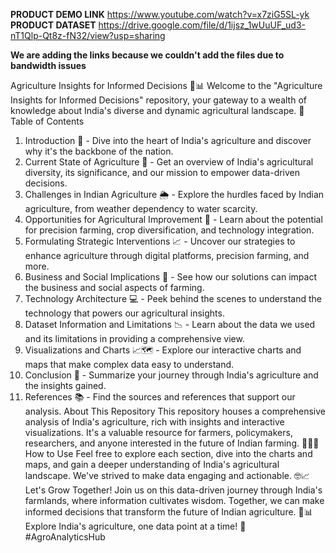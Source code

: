 
**PRODUCT DEMO LINK**
https://www.youtube.com/watch?v=x7ziG5SL-yk 
**PRODUCT DATASET** 
https://drive.google.com/file/d/1ijsz_1wUuUF_ud3-nT1Qlp-Qt8z-fN32/view?usp=sharing

**We are adding the links because we couldn't add the files due to bandwidth issues**



Agriculture Insights for Informed Decisions 🌾📊
Welcome to the "Agriculture Insights for Informed Decisions" repository, your gateway to a wealth of knowledge about India's diverse and dynamic agricultural landscape. 🌱
Table of Contents
1.	Introduction 🌄 - Dive into the heart of India's agriculture and discover why it's the backbone of the nation.
2.	Current State of Agriculture 🚜 - Get an overview of India's agricultural diversity, its significance, and our mission to empower data-driven decisions.
3.	Challenges in Indian Agriculture 🌦️ - Explore the hurdles faced by Indian agriculture, from weather dependency to water scarcity.
4.	Opportunities for Agricultural Improvement 🌟 - Learn about the potential for precision farming, crop diversification, and technology integration.
5.	Formulating Strategic Interventions 📈 - Uncover our strategies to enhance agriculture through digital platforms, precision farming, and more.
6.	Business and Social Implications 💼 - See how our solutions can impact the business and social aspects of farming.
7.	Technology Architecture 💻 - Peek behind the scenes to understand the technology that powers our agricultural insights.
8.	Dataset Information and Limitations 📉 - Learn about the data we used and its limitations in providing a comprehensive view.
9.	Visualizations and Charts 📈🗺️ - Explore our interactive charts and maps that make complex data easy to understand.
10.	Conclusion 🌟 - Summarize your journey through India's agriculture and the insights gained.
11.	References 📚 - Find the sources and references that support our analysis.
About This Repository
This repository houses a comprehensive analysis of India's agriculture, rich with insights and interactive visualizations. It's a valuable resource for farmers, policymakers, researchers, and anyone interested in the future of Indian farming. 🌾🇮🇳
How to Use
Feel free to explore each section, dive into the charts and maps, and gain a deeper understanding of India's agricultural landscape. We've strived to make data engaging and actionable. 🤓📈
Let's Grow Together!
Join us on this data-driven journey through India's farmlands, where information cultivates wisdom. Together, we can make informed decisions that transform the future of Indian agriculture. 🌾📊
Explore India's agriculture, one data point at a time! 🌱 #AgroAnalyticsHub

